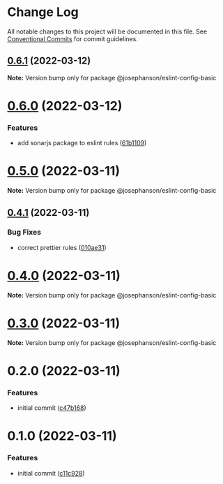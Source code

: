 # Change Log

All notable changes to this project will be documented in this file.
See [Conventional Commits](https://conventionalcommits.org) for commit guidelines.

## [0.6.1](https://github.com/JosephAnson/eslint-config-vue-2/compare/v0.6.0...v0.6.1) (2022-03-12)

**Note:** Version bump only for package @josephanson/eslint-config-basic





# [0.6.0](https://github.com/JosephAnson/eslint-config-vue-2/compare/v0.5.0...v0.6.0) (2022-03-12)


### Features

* add sonarjs package to eslint rules ([61b1109](https://github.com/JosephAnson/eslint-config-vue-2/commit/61b1109a6d40402056ff038dd0767579876a04e5))





# [0.5.0](https://github.com/JosephAnson/eslint-config-vue-2/compare/v0.4.1...v0.5.0) (2022-03-11)

**Note:** Version bump only for package @josephanson/eslint-config-basic





## [0.4.1](https://github.com/JosephAnson/eslint-config-vue-2/compare/v0.4.0...v0.4.1) (2022-03-11)


### Bug Fixes

* correct prettier rules ([010ae31](https://github.com/JosephAnson/eslint-config-vue-2/commit/010ae3173bc6476724a7852fa6b9815c73ec31dc))





# [0.4.0](https://github.com/JosephAnson/eslint-config-vue-2/compare/v0.3.1...v0.4.0) (2022-03-11)

**Note:** Version bump only for package @josephanson/eslint-config-basic





# [0.3.0](https://github.com/JosephAnson/eslint-config-vue-2/compare/v0.2.0...v0.3.0) (2022-03-11)

**Note:** Version bump only for package @josephanson/eslint-config-basic





# 0.2.0 (2022-03-11)


### Features

* initial commit ([c47b168](https://github.com/JosephAnson/eslint-config-vue-2/commit/c47b16870580f0a98d5e22ece96017be59791912))





# 0.1.0 (2022-03-11)


### Features

* initial commit ([c11c928](https://github.com/JosephAnson/eslint-config-vue-2/commit/c11c9284bc4ff7f443523292fbdc9bf3929595d8))
